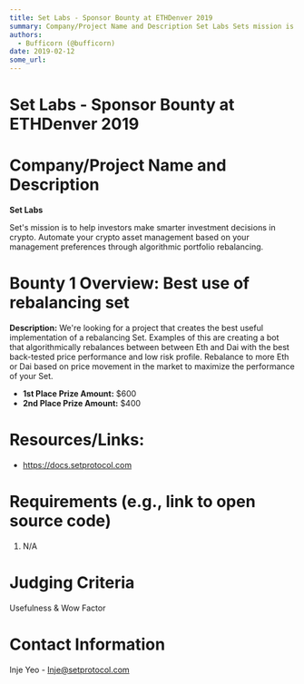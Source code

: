 ```yaml
---
title: Set Labs - Sponsor Bounty at ETHDenver 2019
summary: Company/Project Name and Description Set Labs Sets mission is to help investors make smarter investment decisions in crypto. Automate your crypto asset management based on your management preferences through algorithmic portfolio rebalancing. Bounty 1 Overview- Best use of rebalancing set Description- Were looking for a project that creates the best useful implementation of a rebalancing Set. Examples of this are creating a bot that algorithmically rebalances between between Eth and Dai with the
authors:
  - Bufficorn (@bufficorn)
date: 2019-02-12
some_url: 
---
```


# Set Labs - Sponsor Bounty at ETHDenver 2019

# Company/Project Name and Description

**Set Labs**

Set's mission is to help investors make smarter investment decisions in crypto. Automate your crypto asset management based on your management preferences through algorithmic portfolio rebalancing.

# Bounty 1 Overview: Best use of rebalancing set

**Description:** We're looking for a project that creates the best useful implementation of a rebalancing Set. Examples of this are creating a bot that algorithmically rebalances between between Eth and Dai with the best back-tested price performance and low risk profile. Rebalance to more Eth or Dai based on price movement in the market to maximize the performance of your Set.

- **1st Place Prize Amount:** $600
- **2nd Place Prize Amount:** $400

# Resources/Links:
- https://docs.setprotocol.com

# Requirements (e.g., link to open source code)

1. N/A

# Judging Criteria

Usefulness & Wow Factor

# Contact Information

Inje Yeo - Inje@setprotocol.com



